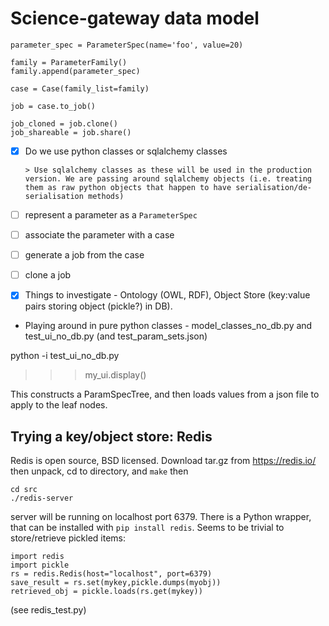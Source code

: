 # Science-gateway data model



```
parameter_spec = ParameterSpec(name='foo', value=20)

family = ParameterFamily()
family.append(parameter_spec)

case = Case(family_list=family)

job = case.to_job()

job_cloned = job.clone()
job_shareable = job.share()
```



- [x] Do we use python classes or sqlalchemy classes

      > Use sqlalchemy classes as these will be used in the production version. We are passing around sqlalchemy objects (i.e. treating them as raw python objects that happen to have serialisation/de-serialisation methods)



- [ ] represent a parameter as a `ParameterSpec`
- [ ] associate the parameter with a case
- [ ] generate a job from the case



- [ ] clone a job


- [x] Things to investigate - Ontology (OWL, RDF), Object Store (key:value pairs storing object (pickle?) in DB).


- Playing around in pure python classes - model_classes_no_db.py and test_ui_no_db.py (and test_param_sets.json)

python -i test_ui_no_db.py
>>> my_ui.display()


This constructs a ParamSpecTree, and then loads values from a json file to apply to the leaf nodes.


## Trying a key/object store:  Redis
Redis is open source, BSD licensed.
Download tar.gz from https://redis.io/
then unpack, cd to directory, and
`make`
then
```
cd src
./redis-server
```
server will be running on localhost port 6379.
There is a Python wrapper, that can be installed with
`pip install redis`.
Seems to be trivial to store/retrieve pickled items:
```
import redis
import pickle
rs = redis.Redis(host="localhost", port=6379)
save_result = rs.set(mykey,pickle.dumps(myobj))
retrieved_obj = pickle.loads(rs.get(mykey))
```
(see redis_test.py)

